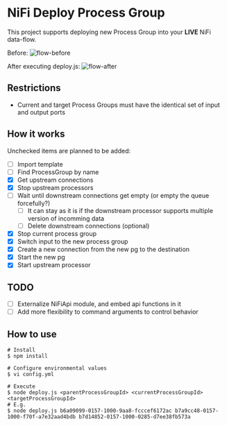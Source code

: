 # NiFi Deploy Process Group

This project supports deploying new Process Group into your **LIVE** NiFi data-flow.

Before:
![flow-before](https://raw.githubusercontent.com/ijokarumawak/nifi-deploy-process-group/master/images/flow-before.png)

After executing deploy.js:
![flow-after](https://raw.githubusercontent.com/ijokarumawak/nifi-deploy-process-group/master/images/flow-after.png)


## Restrictions

- Current and target Process Groups must have the identical set of input and output ports

## How it works

Unchecked items are planned to be added:

- [ ] Import template
- [ ] Find ProcessGroup by name
- [x] Get upstream connections
- [x] Stop upstream processors
- [ ] Wait until downstream connections get empty (or empty the queue forcefully?)
  - [ ] It can stay as it is if the downstream processor supports multiple version of incomming data
  - [ ] Delete downstream connections (optional)
- [x] Stop current process group
- [x] Switch input to the new process group
- [x] Create a new connection from the new pg to the destination
- [x] Start the new pg
- [x] Start upstream processor

## TODO

- [ ] Externalize NiFiApi module, and embed api functions in it
- [ ] Add more flexibility to command arguments to control behavior

## How to use

```
# Install
$ npm install

# Configure environmental values
$ vi config.yml

# Execute
$ node deploy.js <parentProcessGroupId> <currentProcessGroupId> <targetProcessGroupId>
# E.g.
$ node deploy.js b6a09099-0157-1000-9aa8-fcccef6172ac b7a9cc48-0157-1000-f70f-a7e32aad4bdb b7d14852-0157-1000-0285-d7ee38fb573a


```

